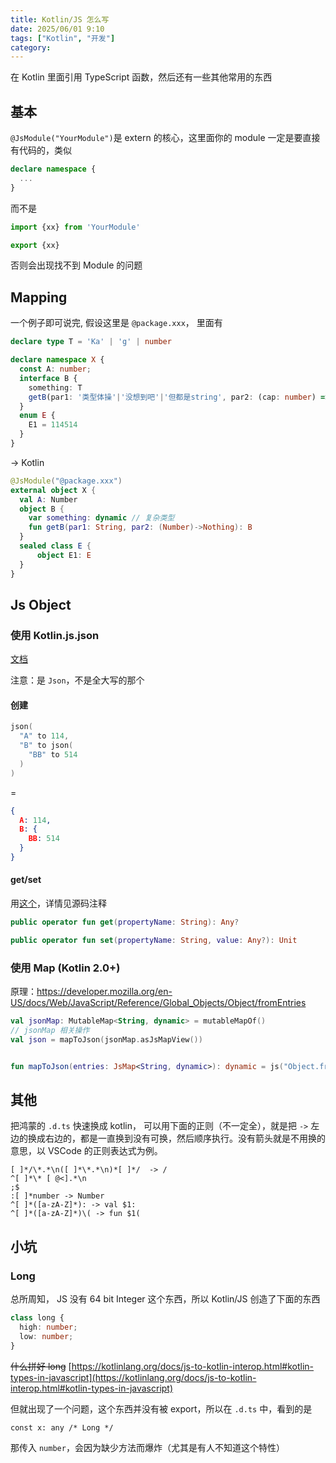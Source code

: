```yaml
---
title: Kotlin/JS 怎么写
date: 2025/06/01 9:10
tags: ["Kotlin", "开发"]
category:
---
```


在 Kotlin 里面引用 TypeScript 函数，然后还有一些其他常用的东西

<!-- more -->

## 基本
`@JsModule("YourModule")`是 extern 的核心，这里面你的 module 一定是要直接有代码的，类似
```ts
declare namespace {
  ...
}
```
而不是
```ts
import {xx} from 'YourModule'

export {xx}
```
否则会出现找不到 Module 的问题

## Mapping
一个例子即可说完, 假设这里是 `@package.xxx`， 里面有
```ts
declare type T = 'Ka' | 'g' | number

declare namespace X {
  const A: number;
  interface B {
    something: T
    getB(par1: '类型体操'|'没想到吧'|'但都是string', par2: (cap: number) => void): B
  }
  enum E {
    E1 = 114514
  }
}
```
-> Kotlin
```kotlin
@JsModule("@package.xxx")
external object X {
  val A: Number
  object B {
    var something: dynamic // 复杂类型
    fun getB(par1: String, par2: (Number)->Nothing): B
  }
  sealed class E {
      object E1: E
  }
}
```

## Js Object
### 使用 Kotlin.js.json
[文档](https://kotlinlang.org/api/core/kotlin-stdlib/kotlin.js/json.html)

注意：是 `Json`，不是全大写的那个

#### 创建
```kotlin
json(
  "A" to 114,
  "B" to json(
    "BB" to 514
  )
)
```
=
```json
{
  A: 114,
  B: {
    BB: 514
  }
}
```

#### get/set
用[这个](https://github.com/JetBrains/kotlin/blob/whyoleg/dokka2-sync-stdlib/libraries/stdlib/js/src/kotlin/json.kt#L27C1-L28C1)，详情见源码注释
```kotlin
public operator fun get(propertyName: String): Any?

public operator fun set(propertyName: String, value: Any?): Unit
```

### 使用 Map (Kotlin 2.0+)
原理：https://developer.mozilla.org/en-US/docs/Web/JavaScript/Reference/Global_Objects/Object/fromEntries
```kotlin
val jsonMap: MutableMap<String, dynamic> = mutableMapOf()
// jsonMap 相关操作
val json = mapToJson(jsonMap.asJsMapView())


fun mapToJson(entries: JsMap<String, dynamic>): dynamic = js("Object.fromEntries(entries)")
```

## 其他
把鸿蒙的 `.d.ts` 快速换成 kotlin， 可以用下面的正则（不一定全），就是把 `->` 左边的换成右边的，都是一直换到没有可换，然后顺序执行。没有箭头就是不用换的意思，以 VSCode 的正则表达式为例。
```
[ ]*/\*.*\n([ ]*\*.*\n)*[ ]*/  -> /
^[ ]*\* [ @<].*\n
;$
:[ ]*number -> Number
^[ ]*([a-zA-Z]*): -> val $1:
^[ ]*([a-zA-Z]*)\( -> fun $1(
```

## 小坑
### Long
总所周知， JS 没有 64 bit Integer 这个东西，所以 Kotlin/JS 创造了下面的东西
```ts
class long {
  high: number;
  low: number;
}
```
~~什么拼好 long~~ [https://kotlinlang.org/docs/js-to-kotlin-interop.html#kotlin-types-in-javascript](https://kotlinlang.org/docs/js-to-kotlin-interop.html#kotlin-types-in-javascript)

但就出现了一个问题，这个东西并没有被 export，所以在 `.d.ts` 中，看到的是
```
const x: any /* Long */
```
那传入 `number`，会因为缺少方法而爆炸（尤其是有人不知道这个特性）